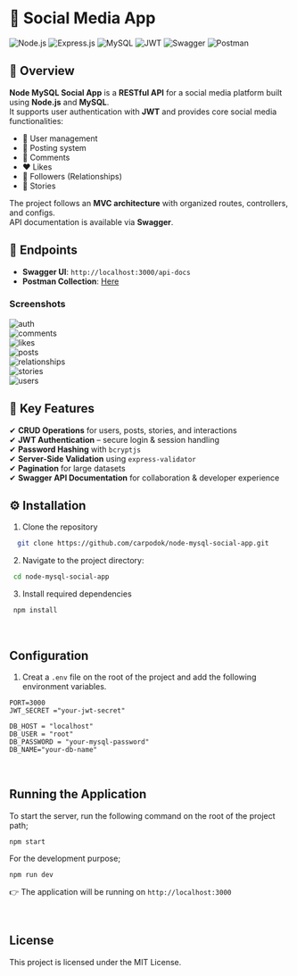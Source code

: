 # 👥 Social Media App

![Node.js](https://img.shields.io/badge/Node.js-18.x-339933?logo=node.js&logoColor=white)
![Express.js](https://img.shields.io/badge/Express.js-4.x-000000?logo=express&logoColor=white)
![MySQL](https://img.shields.io/badge/MySQL-Database-4479A1?logo=mysql&logoColor=white)
![JWT](https://img.shields.io/badge/JWT-Auth%20Tokens-000000?logo=jsonwebtokens&logoColor=white)
![Swagger](https://img.shields.io/badge/Swagger-API%20Docs-85EA2D?logo=swagger&logoColor=white)
![Postman](https://img.shields.io/badge/Postman-Testing-FF6C37?logo=postman&logoColor=white)

## 📖 Overview

 **Node MySQL Social App** is a **RESTful API** for a social media platform built using **Node.js** and **MySQL**.  
It supports user authentication with **JWT** and provides core social media functionalities:  

- 👤 User management  
- 📝 Posting system  
- 💬 Comments  
- ❤️ Likes  
- 🔗 Followers (Relationships)  
- 📖 Stories  

 The project follows an **MVC architecture** with organized routes, controllers, and configs.  
 API documentation is available via **Swagger**.

## 🚀 Endpoints

- **Swagger UI**: `http://localhost:3000/api-docs`  
- **Postman Collection**: [Here](https://martian-meteor-939359.postman.co/workspace/alitalhacoban-public-workspace~6633d43a-18bb-4f4d-84e1-94a76d318225/collection/18754010-93d1eb51-323f-4bdf-94ae-97623518517c?action=share&creator=18754010&active-environment=18754010-aa866eb4-8070-4788-a35f-9e6945d54ce3)  

### Screenshots  
![auth](https://github.com/user-attachments/assets/b808c577-f563-402d-b2a7-b02858a6155d)  
![comments](https://github.com/user-attachments/assets/598c5cb1-c586-43bb-8278-b84b9322d9fb)  
![likes](https://github.com/user-attachments/assets/bb24ee60-0416-44d9-8f34-faf026a10b7e)  
![posts](https://github.com/user-attachments/assets/4dc29db5-f41f-4edd-b7e2-119712f6f391)  
![relationships](https://github.com/user-attachments/assets/4ceb445d-1419-4964-b868-06f19b4ca5df)  
![stories](https://github.com/user-attachments/assets/814a9c62-c56a-41d8-b802-952acffd742a)  
![users](https://github.com/user-attachments/assets/d25eea1e-08ea-4f45-991a-d7b813212f55)  



## 🔑 Key Features

✔ **CRUD Operations** for users, posts, stories, and interactions  
✔ **JWT Authentication** – secure login & session handling  
✔ **Password Hashing** with `bcryptjs`  
✔ **Server-Side Validation** using `express-validator`  
✔ **Pagination** for large datasets  
✔ **Swagger API Documentation** for collaboration & developer experience 


## ⚙️ Installation

  1. Clone the repository
  
  ```bash
    git clone https://github.com/carpodok/node-mysql-social-app.git
  ```
  
  2. Navigate to the project directory:
  
   ```bash
    cd node-mysql-social-app
   ```

  3. Install required dependencies
  
  ```bash
   npm install
  ```
<br>

## Configuration

1. Creat a `.env` file on the root of the project and add the following environment variables.

```
PORT=3000
JWT_SECRET ="your-jwt-secret"

DB_HOST = "localhost"
DB_USER = "root"
DB_PASSWORD = "your-mysql-password"
DB_NAME="your-db-name"
```

<br>

## Running the Application

To start the server, run the following command on the root of the project path;

```
npm start
```

For the development purpose;
```
npm run dev
```

👉 The application will be running on  `http://localhost:3000`

<br>

## License
This project is licensed under the MIT License.




